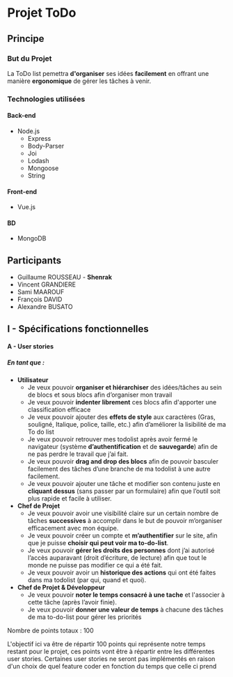 # Projet ToDo

## Principe

### But du Projet

La ToDo list pemettra **d'organiser** ses idées **facilement** en offrant une manière **ergonomique** de gérer les tâches à venir.

### Technologies utilisées
#### Back-end
 * Node.js
   * Express
   * Body-Parser
   * Joi
   * Lodash
   * Mongoose
   * String

#### Front-end
 * Vue.js

#### BD
* MongoDB

## Participants
 * Guillaume ROUSSEAU - **Shenrak**
 * Vincent GRANDIERE
 * Sami MAAROUF
 * François DAVID
 * Alexandre BUSATO

## I - Spécifications fonctionnelles


#### **A - User stories**

##### En tant que :
* **Utilisateur**
  * Je veux pouvoir **organiser et hiérarchiser** des idées/tâches au sein de blocs et sous blocs afin d’organiser mon travail
  * Je veux pouvoir **indenter librement** ces blocs afin d'apporter une classification efficace
  * Je veux pouvoir ajouter des **effets de style** aux caractères (Gras, souligné, Italique, police, taille, etc.) afin d’améliorer la lisibilité de ma To do list
  * Je veux pouvoir retrouver mes todolist après avoir fermé le navigateur (système **d’authentification** et de **sauvegarde**) afin de ne pas perdre le travail que j’ai fait.
  * Je veux pouvoir **drag and drop des blocs** afin de pouvoir basculer facilement des tâches d’une branche de ma todolist à une autre facilement.
  * Je veux pouvoir ajouter une tâche et modifier son contenu juste en **cliquant dessus** (sans passer par un formulaire) afin que l’outil soit plus rapide et facile à utiliser.
* **Chef de Projet**
  * Je veux pouvoir avoir une visibilité claire sur un certain nombre de tâches **successives** à accomplir dans le but de pouvoir m’organiser efficacement avec mon équipe.
  * Je veux pouvoir créer un compte et **m’authentifier** sur le site, afin que je puisse **choisir qui peut voir ma to-do-list**.
  * Je veux pouvoir **gérer les droits des personnes** dont j’ai autorisé l’accès auparavant (droit d’écriture, de lecture) afin que tout le monde ne puisse pas modifier ce qui a été fait.
  * Je veux pouvoir avoir un **historique des actions** qui ont été faites dans ma todolist (par qui, quand et quoi).  
* **Chef de Projet & Développeur**
  * Je veux pouvoir **noter le temps consacré à une tache** et l'associer à cette tâche (après l’avoir finie).
  * Je veux pouvoir **donner une valeur de temps** à chacune des tâches de ma to-do-list pour gérer les priorités

Nombre de points totaux : 100

L'objectif ici va être de répartir 100 points qui représente notre temps restant pour le projet, ces points vont être à répartir entre les différentes user stories.
Certaines user  stories ne seront pas implémentés en raison d'un choix de quel feature coder en fonction du temps que celle ci prend
